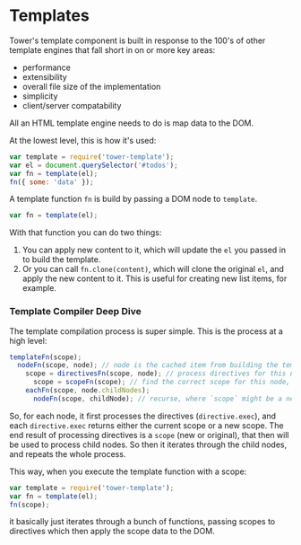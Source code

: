# Templates

Tower's template component is built in response to the 100's of other template engines that fall short in on or more key areas:

- performance
- extensibility
- overall file size of the implementation
- simplicity
- client/server compatability

All an HTML template engine needs to do is map data to the DOM.

At the lowest level, this is how it's used:

```js
var template = require('tower-template');
var el = document.querySelector('#todos');
var fn = template(el);
fn({ some: 'data' });
```

A template function `fn` is build by passing a DOM node to `template`.

```js
var fn = template(el);
```

With that function you can do two things:

1. You can apply new content to it, which will update the `el` you passed in to build the template.
2. Or you can call `fn.clone(content)`, which will clone the original `el`, and apply the new content to it. This is useful for creating new list items, for example.

### Template Compiler Deep Dive

The template compilation process is super simple. This is the process at a high level:

```js
templateFn(scope);
  nodeFn(scope, node); // node is the cached item from building the template, so `document.body`
    scope = directivesFn(scope, node); // process directives for this node, returns new/old scope
      scope = scopeFn(scope); // find the correct scope for this node, from its directives
    eachFn(scope, node.childNodes);
      nodeFn(scope, childNode); // recurse, where `scope` might be a new one from above
```

So, for each node, it first processes the directives (`directive.exec`), and each `directive.exec` returns either the current scope or a new scope. The end result of processing directives is a `scope` (new or original), that then will be used to process child nodes. So then it iterates through the child nodes, and repeats the whole process.

This way, when you execute the template function with a scope:

```js
var template = require('tower-template');
var fn = template(el);
fn(scope);
```

it basically just iterates through a bunch of functions, passing scopes to directives which then apply the scope data to the DOM.